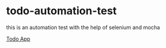 # todo-automation-test
this is an automation test with the help of selenium and mocha

[Todo App](https://birajmainali.github.io/Todo/)

